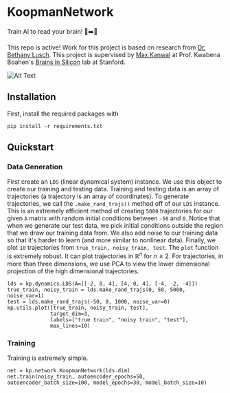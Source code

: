 # KoopmanNetwork
Train AI to read your brain! 🤖➡️🧠

This repo is active! Work for this project is based on research from [Dr. Bethany Lusch](https://github.com/BethanyL). This project is supervised by [Max Kanwal](https://neuroscience.stanford.edu/people/max-kanwal) at Prof. Kwabena Boahen's [Brains in Silicon](http://web.stanford.edu/group/brainsinsilicon/) lab at Stanford.



![Alt Text](https://github.com/FlyingWorkshop/KoopmanNetwork/blob/main/auto_1.gif)

## Installation
First, install the required packages with
```
pip install -r requirements.txt
```

## Quickstart

### Data Generation

First create an `LDS` (linear dynamical system) instance. We use this object to create our training and testing data.
Training and testing data is an array of trajectories (a trajectory is an array of coordinates). To generate trajectories,
we call the `.make_rand_trajs()` method off of our `LDS` instance. This is an extremely efficient method of creating `5000` trajectories
for our given `A` matrix with random initial conditions between `-50` and `0`. Notice that when we generate our test data, we pick initial conditions outside the region that we draw our training data from. We also add noise to our training data so that it's harder to learn (and more similar to nonlinear data). Finally, we plot `10` trajectories from `true_train, noisy_train, test`. The `plot` function is extremely robust. It can plot trajectories in $\mathbb{R}^n$ for $n \geq 2$. For trajectories, in more than three dimensions, we use PCA to view the lower dimensional projection of the high dimensional trajectories.
```
lds = kp.dynamics.LDS(A=[[-2, 0, 4], [4, 0, 4], [-4, -2, -4]])
true_train, noisy_train = lds.make_rand_trajs(0, 50, 5000, noise_var=1)
test = lds.make_rand_trajs(-50, 0, 1000, noise_var=0)
kp.utils.plot([true_train, noisy_train, test],
              target_dim=3,
              labels=["true train", "noisy train", "test"],
              max_lines=10)
```

### Training

Training is extremely simple. 
```
net = kp.network.KoopmanNetwork(lds.dim)
net.train(noisy_train, autoencoder_epochs=50, autoencoder_batch_size=100, model_epochs=30, model_batch_size=10)
```

